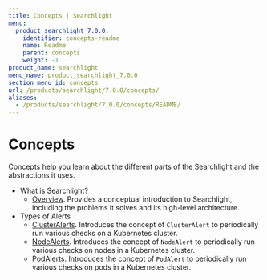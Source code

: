 ```yaml
---
title: Concepts | Searchlight
menu:
  product_searchlight_7.0.0:
    identifier: concepts-readme
    name: Readme
    parent: concepts
    weight: -1
product_name: searchlight
menu_name: product_searchlight_7.0.0
section_menu_id: concepts
url: /products/searchlight/7.0.0/concepts/
aliases:
  - /products/searchlight/7.0.0/concepts/README/
---
```

# Concepts

Concepts help you learn about the different parts of the Searchlight and the abstractions it uses.

- What is Searchlight?
  - [Overview](/products/searchlight/7.0.0/concepts/what-is-searhclight/overview). Provides a conceptual introduction to Searchlight, including the problems it solves and its high-level architecture.
- Types of Alerts
  - [ClusterAlerts](/products/searchlight/7.0.0/concepts/alert-types/cluster-alert). Introduces the concept of `ClusterAlert` to periodically run various checks on a Kubernetes cluster.
  - [NodeAlerts](/products/searchlight/7.0.0/concepts/alert-types/node-alert). Introduces the concept of `NodeAlert` to periodically run various checks on nodes in a Kubernetes cluster.
  - [PodAlerts](/products/searchlight/7.0.0/concepts/alert-types/pod-alert). Introduces the concept of `PodAlert` to periodically run various checks on pods in a Kubernetes cluster.
